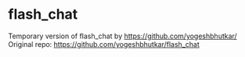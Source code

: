 # flash_chat

Temporary version of flash_chat by https://github.com/yogeshbhutkar/
Original repo: https://github.com/yogeshbhutkar/flash_chat
